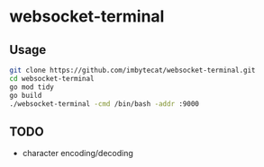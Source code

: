 # websocket-terminal

## Usage

```bash
git clone https://github.com/imbytecat/websocket-terminal.git
cd websocket-terminal
go mod tidy
go build
./websocket-terminal -cmd /bin/bash -addr :9000
```

## TODO

- character encoding/decoding
